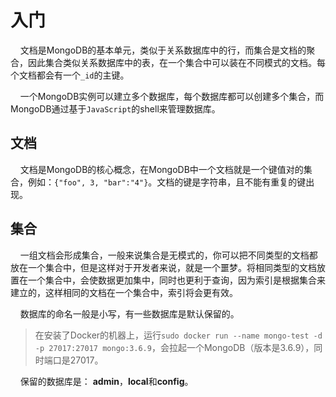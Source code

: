 # 入门

&nbsp;&nbsp;&nbsp;&nbsp;文档是MongoDB的基本单元，类似于关系数据库中的行，而集合是文档的聚合，因此集合类似关系数据库中的表，在一个集合中可以装在不同模式的文档。每个文档都会有一个`_id`的主键。

&nbsp;&nbsp;&nbsp;&nbsp;一个MongoDB实例可以建立多个数据库，每个数据库都可以创建多个集合，而MongoDB通过基于`JavaScript`的shell来管理数据库。

## 文档

&nbsp;&nbsp;&nbsp;&nbsp;文档是MongoDB的核心概念，在MongoDB中一个文档就是一个键值对的集合，例如：`{"foo", 3, "bar":"4"}`。文档的键是字符串，且不能有重复的键出现。

## 集合

&nbsp;&nbsp;&nbsp;&nbsp;一组文档会形成集合，一般来说集合是无模式的，你可以把不同类型的文档都放在一个集合中，但是这样对于开发者来说，就是一个噩梦。将相同类型的文档放置在一个集合中，会使数据更加集中，同时也更利于查询，因为索引是根据集合来建立的，这样相同的文档在一个集合中，索引将会更有效。

&nbsp;&nbsp;&nbsp;&nbsp;数据库的命名一般是小写，有一些数据库是默认保留的。

> 在安装了Docker的机器上，运行`sudo docker run --name mongo-test -d -p 27017:27017 mongo:3.6.9`，会拉起一个MongoDB（版本是3.6.9），同时端口是27017。

&nbsp;&nbsp;&nbsp;&nbsp;保留的数据库是： **admin**，**local**和**config**。
